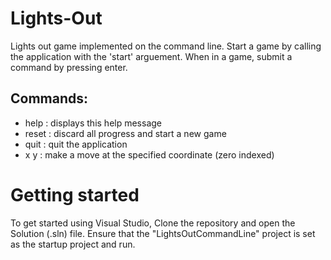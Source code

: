 # Lights-Out
Lights out game implemented on the command line. Start a game by calling the application with the 'start' arguement. When in a game, submit a command by pressing enter.

## Commands:
- help  : displays this help message
- reset : discard all progress and start a new game
- quit  : quit the application
- x y   : make a move at the specified coordinate (zero indexed)
        
# Getting started
To get started using Visual Studio, Clone the repository and open the Solution (.sln) file. Ensure that the "LightsOutCommandLine" project is set as the startup project and run.
